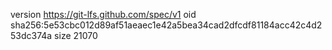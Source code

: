 version https://git-lfs.github.com/spec/v1
oid sha256:5e53cbc012d89af51aeaec1e42a5bea34cad2dfcdf81184acc42c4d253dc374a
size 21070
